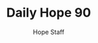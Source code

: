 ---
image: /assets/img/daily-hope-default-artwork.png
title: Daily Hope 90
number: 90
categories:
  - Daily Hope
author: Hope Staff
notes: Daily Hope 90
embed: >-
  <iframe src="https://open.spotify.com/embed/episode/4Ovk8LECkd8z87YchZj0Hg?utm_source=generator" width="400px" height="102px" frameborder=“0" scrolling=“no”></iframe>
---